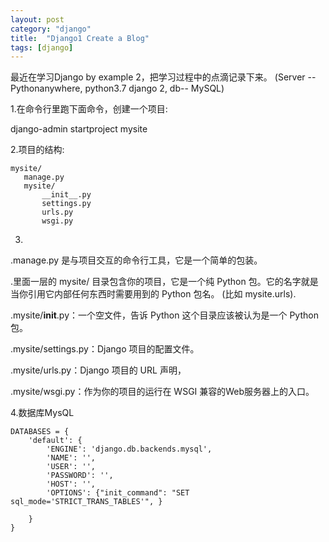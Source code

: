 ```yaml
---
layout: post
category: "django"
title:  "Django1 Create a Blog"
tags: [django]
---
```

 
最近在学习Django by example 2，把学习过程中的点滴记录下来。
(Server --Pythonanywhere, python3.7   django 2, db-- MySQL)
<!-- more -->

1.在命令行里跑下面命令，创建一个项目:

django-admin startproject mysite

2.项目的结构:
```
mysite/
   manage.py
   mysite/
       __init__.py
       settings.py
       urls.py
       wsgi.py
```
3.
.manage.py 是与项目交互的命令行工具，它是一个简单的包装。


.里面一层的 mysite/ 目录包含你的项目，它是一个纯 Python 包。它的名字就是当你引用它内部任何东西时需要用到的 Python 包名。 (比如 mysite.urls).


.mysite/__init__.py：一个空文件，告诉 Python 这个目录应该被认为是一个 Python 包。


.mysite/settings.py：Django 项目的配置文件。


.mysite/urls.py：Django 项目的 URL 声明，


.mysite/wsgi.py：作为你的项目的运行在 WSGI 兼容的Web服务器上的入口。

4.数据库MysQL

```
DATABASES = {
    'default': {
        'ENGINE': 'django.db.backends.mysql',
        'NAME': '',
        'USER': '',
        'PASSWORD': '',
        'HOST': '',
        'OPTIONS': {"init_command": "SET sql_mode='STRICT_TRANS_TABLES'", }

    }
}
```
